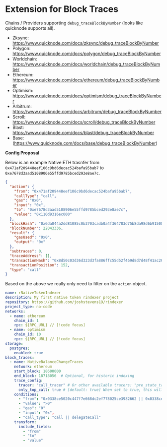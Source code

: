 # Extension for Block Traces

Chains / Providers supporting `debug_traceBlockByNumber` (looks like quicknode supports all).

- Zksync: https://www.quicknode.com/docs/zksync/debug_traceBlockByNumber
- Polygon: https://www.quicknode.com/docs/polygon/debug_traceBlockByNumber
- Worldchain: https://www.quicknode.com/docs/worldchain/debug_traceBlockByNumber
- Ethereum: https://www.quicknode.com/docs/ethereum/debug_traceBlockByNumber 
- Optimism: https://www.quicknode.com/docs/optimism/debug_traceBlockByNumber
- Arbitrum: https://www.quicknode.com/docs/arbitrum/debug_traceBlockByNumber
- Scroll: https://www.quicknode.com/docs/scroll/debug_traceBlockByNumber
- Blast: https://www.quicknode.com/docs/blast/debug_traceBlockByNumber
- Base: (https://www.quicknode.com/docs/base/debug_traceBlockByNumber)

**Config Proposal**

Below is an example Native ETH trasnfer from `0x471af209448eef106c9bd6decac524bafa95bab7` to `0xe7678d3aad5108906e55ffd9785bced293e8ae7c`.

```json
{
  "action": {
    "from": "0x471af209448eef106c9bd6decac524bafa95bab7",
    "callType": "call",
    "gas": "0x0",
    "input": "0x",
    "to": "0xe7678d3aad5108906e55ffd9785bced293e8ae7c",
    "value": "0x110d9316ec000"
  },
  "blockHash": "0x6da844a2dd81085c0b3703cadb0a4f364783d75b8da98d6b915083b2b6b99bc9",
  "blockNumber": 22043336,
  "result": {
    "gasUsed": "0x0",
    "output": "0x"
  },
  "subtraces": 0,
  "traceAddress": [],
  "transactionHash": "0x8d50c03d36d323d3fa886ffc55d52f469d8d7d48f41ac201b9a033f60c29aa67",
  "transactionPosition": 152,
  "type": "call"
}
```

Based on the above we really only need to filter on the `action` object.

```yaml
name: rNativeTokenIndexer
description: My first native token rindexer project
repository: https://github.com/joshstevens19/rindexer
project_type: no-code
networks:
  - name: ethereum
    chain_id: 1
    rpc: ${RPC_URL} // [!code focus]
  - name: optimism
    chain_id: 10
    rpc: ${RPC_URL} // [!code focus]
storage:
  postgres:
    enabled: true
block_traces:
  - name: NativeBalanceChangeTraces
    network: ethereum
    start_block: 18600000
    end_block: 18718056  # Optional, for historic indexing
    trace_config:
      tracer: "call_tracer" # Or other available tracers: "pre_state_tracer", defaults to "call_tracer"
      only_top_call: true # [default: true] When set to true, this will only trace the primary (top-level) call and not any sub-calls.
    conditions:
      - "from": "0x0338ce5020c447f7e668dc2ef778025ce3982662 || 0x0338ce5020c447f7e668dc2ef778025ce398266d"
      - "value": ">0"
      - "gas": "0"
      - "input": "0x",
      - "call_type": "call || delegateCall"
    transform:
      include_fields:
        - "from"
        - "to"
        - "value"
```